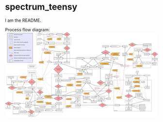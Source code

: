 # spectrum_teensy

I am the README.

Process flow diagram:
![alt text](https://github.com/MrShedman/spectrum_teensy/blob/master/amQvm.jpg)
